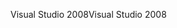 <span data-ttu-id="fb73b-101">Visual Studio 2008</span><span class="sxs-lookup"><span data-stu-id="fb73b-101">Visual Studio 2008</span></span>